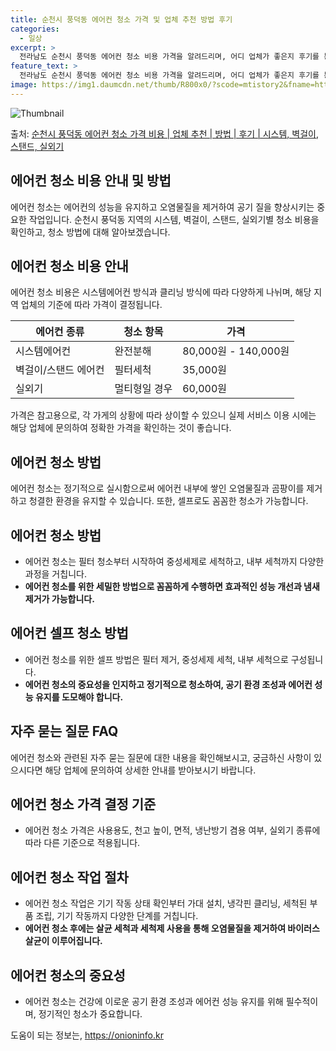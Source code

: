 ```yaml
---
title: 순천시 풍덕동 에어컨 청소 가격 및 업체 추천 방법 후기
categories:
  - 일상
excerpt: >
  전라남도 순천시 풍덕동 에어컨 청소 비용 가격을 알려드리며, 어디 업체가 좋은지 후기를 통해 알아보겠습니다. 현재 글에서는 시스템, 벽걸이, 스탠드, 실외기 각각에 대해 청소 비용이 나와 있으니 참고하시면 되겠습니다. 에어컨 분해 청소 방법 보기 👈 클릭셀프 에어컨 청소 방법 보기👈 클릭순천시 풍덕동 에어컨 청소 비용시스템에어컨 방식클리닝방식금액1way 방식에어컨 완전분해80,000원1way 방식에어컨 필터세척35,000원2way 방식에어컨 완전분해90,000원2way 방식에어컨 필터세척35,000원4way 방식에어컨 완전분해120,000원4way 방식에어컨 필터세척35,000원원형방식에어컨 완전분해140,000원원형방식에어컨 필터세척35,000원에어컨 청소 견적 샘플 보기 👈 클릭에어컨 냄새의 원인에어..
feature_text: >
  전라남도 순천시 풍덕동 에어컨 청소 비용 가격을 알려드리며, 어디 업체가 좋은지 후기를 통해 알아보겠습니다. 현재 글에서는 시스템, 벽걸이, 스탠드, 실외기 각각에 대해 청소 비용이 나와 있으니 참고하시면 되겠습니다. 에어컨 분해 청소 방법 보기 👈 클릭셀프 에어컨 청소 방법 보기👈 클릭순천시 풍덕동 에어컨 청소 비용시스템에어컨 방식클리닝방식금액1way 방식에어컨 완전분해80,000원1way 방식에어컨 필터세척35,000원2way 방식에어컨 완전분해90,000원2way 방식에어컨 필터세척35,000원4way 방식에어컨 완전분해120,000원4way 방식에어컨 필터세척35,000원원형방식에어컨 완전분해140,000원원형방식에어컨 필터세척35,000원에어컨 청소 견적 샘플 보기 👈 클릭에어컨 냄새의 원인에어..
image: https://img1.daumcdn.net/thumb/R800x0/?scode=mtistory2&fname=https%3A%2F%2Fblog.kakaocdn.net%2Fdn%2FcYHB3Y%2FbtsHw6j9gGa%2F1xv7YZfigq9P7NTYnkm740%2Fimg.webp
---
```


![Thumbnail](https://img1.daumcdn.net/thumb/R800x0/?scode=mtistory2&fname=https%3A%2F%2Fblog.kakaocdn.net%2Fdn%2FcYHB3Y%2FbtsHw6j9gGa%2F1xv7YZfigq9P7NTYnkm740%2Fimg.webp)

<p>출처: <a href="https://onioninfo.kr/entry/%EC%88%9C%EC%B2%9C%EC%8B%9C-%ED%92%8D%EB%8D%95%EB%8F%99-%EC%97%90%EC%96%B4%EC%BB%A8-%EC%B2%AD%EC%86%8C-%EA%B0%80%EA%B2%A9-%EB%B9%84%EC%9A%A9-%EC%97%85%EC%B2%B4-%EC%B6%94%EC%B2%9C-%EB%B0%A9%EB%B2%95-%ED%9B%84%EA%B8%B0-%EC%8B%9C%EC%8A%A4%ED%85%9C-%EB%B2%BD%EA%B1%B8%EC%9D%B4-%EC%8A%A4%ED%83%A0%EB%93%9C-%EC%8B%A4%EC%99%B8%EA%B8%B0" rel="dofollow">순천시 풍덕동 에어컨 청소 가격 비용 | 업체 추천 | 방법 | 후기 | 시스템, 벽걸이, 스탠드, 실외기</a> </p>

## 에어컨 청소 비용 안내 및 방법

에어컨 청소는 에어컨의 성능을 유지하고 오염물질을 제거하여 공기 질을 향상시키는 중요한 작업입니다. 순천시 풍덕동 지역의 시스템, 벽걸이,
스탠드, 실외기별 청소 비용을 확인하고, 청소 방법에 대해 알아보겠습니다.

## 에어컨 청소 비용 안내

에어컨 청소 비용은 시스템에어컨 방식과 클리닝 방식에 따라 다양하게 나뉘며, 해당 지역 업체의 기준에 따라 가격이 결정됩니다.

**에어컨 종류** | **청소 항목** | **가격**  
---|---|---  
시스템에어컨 | 완전분해 | 80,000원 - 140,000원  
벽걸이/스탠드 에어컨 | 필터세척 | 35,000원  
실외기 | 멀티형일 경우 | 60,000원  
  
가격은 참고용으로, 각 가게의 상황에 따라 상이할 수 있으니 실제 서비스 이용 시에는 해당 업체에 문의하여 정확한 가격을 확인하는 것이
좋습니다.

## 에어컨 청소 방법

에어컨 청소는 정기적으로 실시함으로써 에어컨 내부에 쌓인 오염물질과 곰팡이를 제거하고 청결한 환경을 유지할 수 있습니다. 또한, 셀프로도
꼼꼼한 청소가 가능합니다.

## 에어컨 청소 방법

  * 에어컨 청소는 필터 청소부터 시작하여 중성세제로 세척하고, 내부 세척까지 다양한 과정을 거칩니다.
  * **에어컨 청소를 위한 세밀한 방법으로 꼼꼼하게 수행하면 효과적인 성능 개선과 냄새 제거가 가능합니다.**

## 에어컨 셀프 청소 방법

  * 에어컨 청소를 위한 셀프 방법은 필터 제거, 중성세제 세척, 내부 세척으로 구성됩니다.
  * **에어컨 청소의 중요성을 인지하고 정기적으로 청소하여, 공기 환경 조성과 에어컨 성능 유지를 도모해야 합니다.**

## 자주 묻는 질문 FAQ

에어컨 청소와 관련된 자주 묻는 질문에 대한 내용을 확인해보시고, 궁금하신 사항이 있으시다면 해당 업체에 문의하여 상세한 안내를 받아보시기
바랍니다.

## 에어컨 청소 가격 결정 기준

  * 에어컨 청소 가격은 사용용도, 천고 높이, 면적, 냉난방기 겸용 여부, 실외기 종류에 따라 다른 기준으로 적용됩니다.

## 에어컨 청소 작업 절차

  * 에어컨 청소 작업은 기기 작동 상태 확인부터 가대 설치, 냉각핀 클리닝, 세척된 부품 조립, 기기 작동까지 다양한 단계를 거칩니다.
  * **에어컨 청소 후에는 살균 세척과 세척제 사용을 통해 오염물질을 제거하여 바이러스 살균이 이루어집니다.**

## 에어컨 청소의 중요성

  * 에어컨 청소는 건강에 이로운 공기 환경 조성과 에어컨 성능 유지를 위해 필수적이며, 정기적인 청소가 중요합니다.





 

도움이 되는 정보는, <a href="https://onioninfo.kr" rel="dofollow">https://onioninfo.kr</a>


